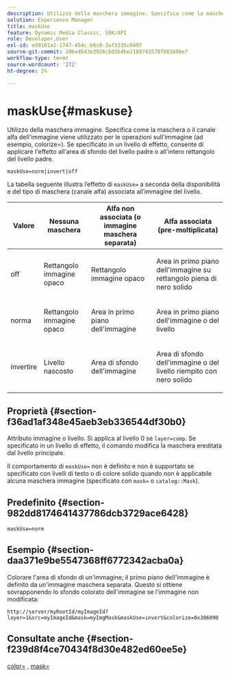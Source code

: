 ```yaml
---
description: Utilizzo della maschera immagine. Specifica come la maschera o il canale alfa dell'immagine viene utilizzato per le operazioni sull'immagine (ad esempio, colorize=). Se specificato in un livello di effetto, consente di applicare l'effetto all'area di sfondo del livello padre o all'intero rettangolo del livello padre.
solution: Experience Manager
title: maskUse
feature: Dynamic Media Classic, SDK/API
role: Developer,User
exl-id: e99101a1-1747-454c-b0c0-3af3335c0497
source-git-commit: 206e4643e3926cb85b4be2189743578f88180be7
workflow-type: tm+mt
source-wordcount: '272'
ht-degree: 2%

---
```


# maskUse{#maskuse}

Utilizzo della maschera immagine. Specifica come la maschera o il canale alfa dell&#39;immagine viene utilizzato per le operazioni sull&#39;immagine (ad esempio, colorize=). Se specificato in un livello di effetto, consente di applicare l&#39;effetto all&#39;area di sfondo del livello padre o all&#39;intero rettangolo del livello padre.

`maskUse=norm|invert|off`

La tabella seguente illustra l’effetto di `maskUse=` a seconda della disponibilità e del tipo di maschera (canale alfa) associata all’immagine del livello.

<table id="table_B765F6A765F548948531AF26DA0B4360"> 
 <thead> 
  <tr> 
   <th class="entry"> <b> Valore</b> </th> 
   <th class="entry"> <b> Nessuna maschera</b> </th> 
   <th class="entry"> <b> Alfa non associata (o immagine maschera separata)</b> </th> 
   <th class="entry"> <b> Alfa associata (pre-moltiplicata)</b> </th> 
  </tr> 
 </thead>
 <tbody> 
  <tr> 
   <td> <p> <span class="codeph"> off  </span> </p> </td> 
   <td> <p> Rettangolo immagine opaco </p> </td> 
   <td> <p> Rettangolo immagine opaco </p> </td> 
   <td> <p> Area in primo piano dell'immagine su rettangolo piena di nero solido </p> </td> 
  </tr> 
  <tr> 
   <td> <p> <span class="codeph"> norma  </span> </p> </td> 
   <td> <p> Rettangolo immagine opaco </p> </td> 
   <td> <p> Area in primo piano dell'immagine </p> </td> 
   <td> <p> Area in primo piano dell'immagine o del livello </p> </td> 
  </tr> 
  <tr> 
   <td> <p> <span class="codeph"> invertire  </span> </p> </td> 
   <td> <p> Livello nascosto </p> </td> 
   <td> <p> Area di sfondo dell'immagine </p> </td> 
   <td> <p> Area di sfondo dell'immagine o del livello riempito con nero solido </p> </td> 
  </tr> 
 </tbody> 
</table>

## Proprietà {#section-f36ad1af348e45aeb3eb336544df30b0}

Attributo immagine o livello. Si applica al livello 0 se `layer=comp`. Se specificato in un livello di effetto, il comando modifica la maschera ereditata dal livello principale.

Il comportamento di `maskUse=` non è definito e non è supportato se specificato con livelli di testo o di colore solido quando non è applicabile alcuna maschera immagine (specificato con `mask=` o `catalog::Mask`).

## Predefinito {#section-982dd8174641437786dcb3729ace6428}

`maskUse=norm`

## Esempio {#section-daa371e9be5547368ff6772342acba0a}

Colorare l&#39;area di sfondo di un&#39;immagine; il primo piano dell&#39;immagine è definito da un&#39;immagine maschera separata. Questo si ottiene sovrapponendo lo sfondo colorato dell&#39;immagine se l&#39;immagine non modificata:

`http://server/myRootId/myImageId?layer=1&src=myImageId&mask=myImgMask&maskUse=invert&colorize=0x306090`

## Consultate anche {#section-f239d8f4ce70434f8d30e482ed60ee5e}

[color=](/help/aem-is-ir-api/is-api/http-ref/image-serving-api-ref/c-http-protocol-reference/c-data-types/r-is-http-color.md) ,  [mask=](../../../../../is-api/http-ref/image-serving-api-ref/c-http-protocol-reference/c-command-reference/r-mask.md#reference-922254e027404fb890b850e2723ee06e)
